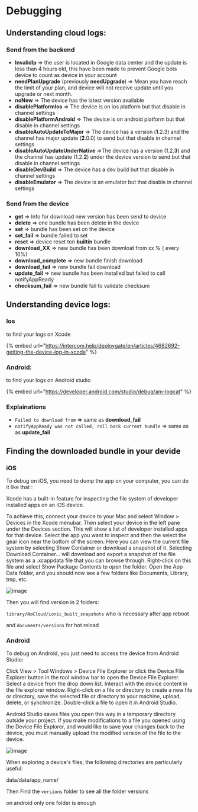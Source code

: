 # Debugging

## Understanding cloud logs:

### Send from the backend

* **InvalidIp** => the user is located in Google data center and the update is less than 4 hours old, this have been made to prevent Google bots device to count as device in your account
* **needPlanUpgrade** (previously **needUpgrade**) => Mean you have reach the limit of your plan, and device will not receive update until you upgrade or next month.
* **noNew** => The device has the latest version available
* **disablePlatformIos** => The device is on ios platform but that disable in channel settings
* **disablePlatformAndroid** => The device is on android platform but that disable in channel settings
* **disableAutoUpdateToMajor** => The device has a version (**1**.2.3) and the channel has major update (**2**.0.0) to send but that disable in channel settings
* **disableAutoUpdateUnderNative** =>The device has a version (1.2.**3**) and the channel has  update (1.2.**2**) under the device version to send but that disable in channel settings
* **disableDevBuild** => The device has a dev build but that disable in channel settings
* **disableEmulator** => The device is an emulator but that disable in channel settings

### Send from the device

* **get** => Info for download new version has been send to device
* **delete** => one bundle has been delete in the device
* **set** => bundle has been set on the device
* **set\_fail** => bundle failed to set&#x20;
* **reset** => device reset ton **builtin** bundle
* **download\_XX** => new bundle has been downloat from xx % ( every 10%)
* **download\_complete** => new bundle finish download
* **download\_fail** => new bundle fail download
* **update\_fail** => new bundle has been installed but failed to call notifyAppReady
* **checksum\_fail** => new bundle fail to validate checksum

## Understanding device logs:

### Ios

to find your logs on Xcode&#x20;

{% embed url="https://intercom.help/deploygate/en/articles/4682692-getting-the-device-log-in-xcode" %}

### Android:

to find your logs on Android studio

{% embed url="https://developer.android.com/studio/debug/am-logcat" %}

### Explainations

* `Failed to download from` **=>** same as **download\_fail**
* `notifyAppReady was not called, roll back current bundle` => same as as **update\_fail**

## Finding the downloaded bundle in your devide

### iOS

To debug on iOS, you need to dump the app on your computer, you can do it like that :

Xcode has a built-in feature for inspecting the file system of developer installed apps on an iOS device.

To achieve this, connect your device to your Mac and select Window > Devices in the Xcode menubar. Then select your device in the left pane under the Devices section. This will show a list of developer installed apps for that device. Select the app you want to inspect and then the select the gear icon near the bottom of the screen. Here you can view the current file system by selecting Show Container or download a snapshot of it. Selecting Download Container... will download and export a snapshot of the file system as a .xcappdata file that you can browse through. Right-click on this file and select Show Package Contents to open the folder. Open the App Data folder, and you should now see a few folders like Documents, Library, tmp, etc.

![image](https://user-images.githubusercontent.com/4084527/166708589-8d500351-e140-41c3-bea2-a037fe35243e.png)

Then you will find version in 2 folders:

`library/NoCloud/ionic_built_snapshots` who is necessary after app reboot

and `documents/versions` for hot reload

### Android

To debug on Android, you just need to access the device from Android Studio:

Click View > Tool Windows > Device File Explorer or click the Device File Explorer button in the tool window bar to open the Device File Explorer. Select a device from the drop down list. Interact with the device content in the file explorer window. Right-click on a file or directory to create a new file or directory, save the selected file or directory to your machine, upload, delete, or synchronize. Double-click a file to open it in Android Studio.

Android Studio saves files you open this way in a temporary directory outside your project. If you make modifications to a file you opened using the Device File Explorer, and would like to save your changes back to the device, you must manually upload the modified version of the file to the device.

![image](https://user-images.githubusercontent.com/4084527/166708728-8f96fc73-5d90-426f-8d27-301697347a5f.png)

When exploring a device's files, the following directories are particularly useful:

data/data/app\_name/

Then Find the `versions` folder to see all the folder versions

on android only one folder is enough
